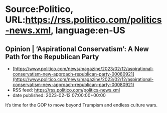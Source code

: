 # Source:Politico, URL:https://rss.politico.com/politics-news.xml, language:en-US

## Opinion | ‘Aspirational Conservatism’: A New Path for the Republican Party
 - [https://www.politico.com/news/magazine/2023/02/12/aspirational-conservatism-new-approach-republican-party-00080921](https://www.politico.com/news/magazine/2023/02/12/aspirational-conservatism-new-approach-republican-party-00080921)
 - RSS feed: https://rss.politico.com/politics-news.xml
 - date published: 2023-02-12 07:00:00+00:00

It’s time for the GOP to move beyond Trumpism and endless culture wars.

